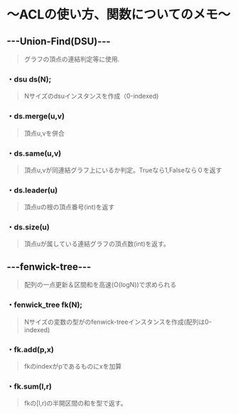# 〜ACLの使い方、関数についてのメモ〜
## ---Union-Find(DSU)---
>グラフの頂点の連結判定等に使用. 
### ・dsu ds(N);
>Nサイズのdsuインスタンスを作成（0-indexed)
### ・ds.merge(u,v)
>頂点u,vを併合
### ・ds.same(u,v)
>頂点u,vが同連結グラフ上にいるか判定。Trueなら1,Falseなら０を返す
### ・ds.leader(u)
>頂点uの根の頂点番号(int)を返す
### ・ds.size(u)
>頂点uが属している連結グラフの頂点数(int)を返す。
## ---fenwick-tree---
>配列の一点更新＆区間和を高速(O(logN))で求められる
### ・fenwick_tree<type> fk(N);
>Nサイズの変数の型が<type>のfenwick-treeインスタンスを作成(配列は0-indexed)
### ・fk.add(p,x)
>fkのindexがpであるものにxを加算
### ・fk.sum(l,r)
>fkの[l,r)の半開区間の和を型<type>で返す。

